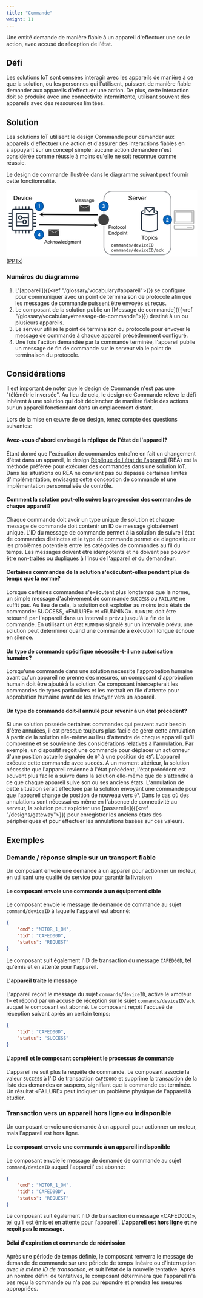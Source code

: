 ```yaml
---
title: "Commande"
weight: 11
---
```

<!-- {{< synopsis-command >}}
-->

Une entité demande de manière fiable à un appareil d'effectuer une seule action, avec accusé de réception de l'état.
<!--more-->

## Défi

Les solutions IoT sont censées interagir avec les appareils de manière à ce que la solution, ou les personnes qui l'utilisent, puissent de manière fiable demander aux appareils d'effectuer une action. De plus, cette interaction doit se produire avec une connectivité intermittente, utilisant souvent des appareils avec des ressources limitées.

## Solution

Les solutions IoT utilisent le design Commande pour demander aux appareils d'effectuer une action et d'assurer des interactions fiables en s'appuyant sur un concept simple: aucune action demandée n'est considérée comme réussie à moins qu'elle ne soit reconnue comme réussie.

Le design de commande illustrée dans le diagramme suivant peut fournir cette fonctionnalité.

![Design de commande](command.png) ([PPTx](/designs/iot-atlas-patterns.pptx))

### Numéros du diagramme

1. L'[appareil]({{<ref "/glossary/vocabulary#appareil">}}) se configure pour communiquer avec un point de terminaison de protocole afin que les messages de commande puissent être envoyés et reçus.
2. Le composant de la solution publie un [Message de commande]({{<ref "/glossary/vocabulary#message-de-commande">}}) destiné à un ou plusieurs appareils.
3. Le serveur utilise le point de terminaison du protocole pour envoyer le message de commande à chaque appareil précédemment configuré.
4. Une fois l'action demandée par la commande terminée, l'appareil publie un message de fin de commande sur le serveur via le point de terminaison du protocole.

## Considérations

Il est important de noter que le design de Commande n'est pas une "télémétrie inversée". Au lieu de cela, le design de Commande relève le défi inhérent à une solution qui doit déclencher de manière fiable des actions sur un appareil fonctionnant dans un emplacement distant.

Lors de la mise en œuvre de ce design, tenez compte des questions suivantes:

#### Avez-vous d'abord envisagé la réplique de l'état de l'appareil?

Étant donné que l'exécution de commandes entraîne en fait un changement d'état dans un appareil, le design [Réplique de l'état de l'appareil](/fr/designs/device_state_replica/) (REA) est la méthode préférée pour exécuter des commandes dans une solution IoT. Dans les situations où REA ne convient pas ou dépasse certaines limites d'implémentation, envisagez cette conception de commande et une implémentation personnalisée de contrôle.

#### Comment la solution peut-elle suivre la progression des commandes de chaque appareil?
Chaque commande doit avoir un type unique de solution et chaque message de commande doit contenir un ID de message globalement unique. L'ID du message de commande permet à la solution de suivre l'état de commandes distinctes et le type de commande permet de diagnostiquer les problèmes potentiels entre les catégories de commandes au fil du temps. Les messages doivent être idempotents et ne doivent pas pouvoir être non-traités ou dupliqués à l'insu de l'appareil *et* du demandeur.

#### Certaines commandes de la solution s'exécutent-elles pendant plus de temps que la norme?
Lorsque certaines commandes s'exécutent plus longtemps que la norme, un simple message d'achèvement de commande `SUCCESS` ou `FAILURE` ne suffit pas. Au lieu de cela, la solution doit exploiter au moins trois états de commande: SUCCESS, «FAILURE» et «RUNNING». `RUNNING` doit être retourné par l'appareil dans un intervalle prévu jusqu'à la fin de la commande. En utilisant un état `RUNNING` signalé sur un intervalle prévu, une solution peut déterminer quand une commande à exécution longue échoue en silence.  

#### Un type de commande spécifique nécessite-t-il une autorisation humaine?
Lorsqu'une commande dans une solution nécessite l'approbation humaine avant qu'un appareil ne prenne des mesures, un composant d'approbation humain doit être ajouté à la solution. Ce composant intercepterait les commandes de types particuliers et les mettrait en file d'attente pour approbation humaine avant de les envoyer vers un appareil.

#### Un type de commande doit-il annulé pour revenir à un état précédent?
Si une solution possède certaines commandes qui peuvent avoir besoin d'être annulées, il est presque toujours plus facile de gérer cette annulation à partir de la solution elle-même au lieu d'attendre de chaque appareil qu'il comprenne et se souvienne des considérations relatives à l'annulation. Par exemple, un dispositif reçoit une commande pour déplacer un actionneur d'une position actuelle signalée de `0`&#176; à une position de `45`&#176;. L'appareil exécute cette commande avec succès. À un moment ultérieur, la solution nécessite que l'appareil revienne à l'état précédent, l'état précédent est souvent plus facile à suivre dans la solution elle-même que de s'attendre à ce que chaque appareil suive son ou ses anciens états. L'annulation de cette situation serait effectuée par la solution envoyant une commande pour que l'appareil change de position de nouveau vers `0`&#176;. 
Dans le cas où des annulations sont nécessaires même en l'absence de connectivité au serveur, la solution peut exploiter une [passerelle]({{<ref "/designs/gateway">}}) pour enregistrer les anciens états des périphériques et pour effectuer les annulations basées sur ces valeurs. 

## Exemples

### Demande / réponse simple sur un transport fiable
Un composant envoie une demande à un appareil pour actionner un moteur, en utilisant une qualité de service pour garantir la livraison

#### Le composant envoie une commande à un équipement cible
Le composant envoie le message de demande de commande au sujet `command/deviceID` à laquelle l'appareil est abonné:

```json
{
    "cmd": "MOTOR_1_ON",
    "tid": "CAFED00D",
    "status": "REQUEST"
}
```

Le composant suit également l'ID de transaction du message `CAFED00D`, tel qu'émis et en attente pour l'appareil.

#### L'appareil traite le message
L'appareil reçoit le message du sujet `commands/deviceID`, active le «moteur 1» et répond par un accusé de réception sur le sujet `commands/deviceID/ack` auquel le composant est abonné. Le composant reçoit l'accusé de réception suivant après un certain temps:

```json
{
    "tid": "CAFED00D",
    "status": "SUCCESS"
}
```

#### L'appreil et le composant complètent le processus de commande

L'appareil ne suit plus la requête de commande. Le composant associe la valeur `SUCCESS` à l'ID de transaction `CAFED00D` et supprime la transaction de la liste des demandes en suspens, signifiant que la commande est terminée. Un résultat «FAILURE» peut indiquer un problème physique de l'appareil à étudier.

### Transaction vers un appareil hors ligne ou indisponible
Un composant envoie une demande à un appareil pour actionner un moteur, mais l'appareil est hors ligne.

#### Le composant envoie une commande à un appareil indisponible
Le composant envoie le message de demande de commande au sujet `command/deviceID` auquel l'appareil' est abonné:

```json
{
    "cmd": "MOTOR_1_ON",
    "tid": "CAFED00D",
    "status": "REQUEST"
}
```

Le composant suit également l'ID de transaction du message «CAFED00D», tel qu'il est émis et en attente pour l'appareil'. **L'appareil est hors ligne et ne reçoit pas le message.**

#### Délai d'expiration et commande de réémission

Après une période de temps définie, le composant renverra le message de demande de commande sur une période de temps linéaire ou d'interruption *avec le même ID de transaction*, et suit l'état de la nouvelle tentative. Après un nombre défini de tentatives, le composant déterminera que l'appareil n'a pas reçu la commande ou n'a pas pu répondre et prendra les mesures appropriées.